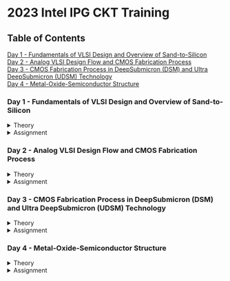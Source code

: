 # 2023 Intel IPG CKT Training

## Table of Contents
<a href="#one">Day 1 - Fundamentals of VLSI Design and Overview of Sand-to-Silicon</a>
<br>
<a href="#two">Day 2 - Analog VLSI Design Flow and CMOS Fabrication Process</a>
<br>
<a href="#three">Day 3 - CMOS Fabrication Process in DeepSubmicron (DSM) and Ultra DeepSubmicron (UDSM) Technology</a>
<br>
<a href="#four">Day 4 - Metal-Oxide-Semiconductor Structure</a>
<br>

<a name="user-content-one"></a>
### Day 1 - Fundamentals of VLSI Design and Overview of Sand-to-Silicon

<details>
<summary>Theory</summary>
<br>
  
1. **VLSI Circuit Design Course Details**

| Digital Logic Design                | Electric Circuit Design                                        | Semiconductor Devices                     |
| ------------------------------------|:--------------------------------------------------------------:| -----------------------------------------:|
| Logic gates                         | Resistor, capacitor, inductor, voltage source & current source | Conductor, semicondictor & insulator      |
| Truth table and K-Map               | Charge, current, voltage, power, & energy                      | Silicon & Germanium                       |
| Combinational Lofic Circuit         | KCL & KVL                                                      | Drift & Diffusion                         |
| Mux and Decoder based logic designs | Mesh and Nodal Analysis                                        | Intrinsic and Extrinsic Semiconductor     |
| Sequential Logic Circuits           | Circuit Theorem: Superposition, Thevenin's                     | Semiconductor Diode, BJT & MOSFET         |
| Logic states                        | RC circuits and Transients                                     | Operation, Characteristics & Band Diagram |
| Timing Diagrams                     | Assignment                                                     | Assignment                                |
| Assignment
<br>
  
2. **Overview of VLSI Design**

**Wafer and Die**
- Wafer diameter is approximate 12 inch (~300mm)
- Single wafer contails ~10k die.
- General die size is 1mm x 1mm or 2mm x 2mm
- All eletric components fabricated on each and every single die.

![image](https://user-images.githubusercontent.com/121998024/211214116-faea14d9-052b-405f-ad9e-f4420f40e5ec.png)

**Packaged Chip**
- Central part of the chip is called die.
- Types of packaging are
  - SIP (Syatem in Packages)
  - DIP (Dual-in-Line Package)
  - QFN (Quad Flat No-Lead Package)
  - BGA (Ball Grid Array)

![image](https://user-images.githubusercontent.com/121998024/211214479-6a1c246d-f587-4969-a005-638e460e7bd8.png)

**Inside the Die**
<br>
![image](https://user-images.githubusercontent.com/121998024/211214585-0118cfb3-8977-467d-8853-54786fa3694f.png)

- **Memory and Memory Controller**:
  - Static Random Access Memory (SRAM) and SRAM controller
  
- **Digital**:
  - Made up of gates, muxes, decoders, counters, resistors, FSM, & etc...
  - All are made by standard cells and deigned by using semicustom VLSI design flow.

- **Analog & RF**:
  - Consists of:
    - Clock component (VCO and PLL)
    - Reference and registered voltage (Bandgap reference, LDO, DC-DC converter)
    - Data component (PRBS generator)
    - Amplifiers & Filters
    - Interfaces (ADC & DAC)
  - All are made and designed by custom VLSI design flow.
 <br>

3. **VLSI Design Methodology**
  
**Field Programming Gate Array (FPGA) Based Design**
  - Faster prototyping and cost-saving
  - FPGA chip consists of:
    - Input/output buffers
    - Array of configurable logic blocks (CLBs)
    - Programmable interconnect structures
  - The programming of interconnects is achieved by programming of RAM
  - Signal routing between the CLBs and the I/O blocks established by configurable switching matrices

![image](https://user-images.githubusercontent.com/121998024/211215820-e6b756cf-1b84-4ce0-b78f-fa22a2bc5551.png)

ASIC (Application Specific Integrated Circuit)  
**Standard Cell Based Design** (aka Semi Custom Design)
  - Develop a standard cell library which storing all the developed, characterized logic cells.
  - The height of all cells are always constant for a particular technology (eg: 14nm, 7nm technology)
  - Each cell is characterized according to several different categories, for example:
    - Delay time vs load capacitance and input transition
    - Circuit simulation model, Timing simulation model, Fault simulation model
    - Cell data for place-and route
    - Mask data

**Full Custom Design**
  - No library is using.
  - Designers has to take care of the geometry, orientation, & placement of every transistors in a full-custom layouts. Causing low profuctivity issue.
  - High development cost hence, rarely use in digital VLSI design.
  - All the analog and RF designs are full custom design.
<br>

4. **VLSI Design Quality**

**Testability**
  - Generation of good test vector.
  - Availability of good test fixture at speed.
  - Design of testable chip.
  
**Yield and Manufacturability**
  - Yield: No. of tested ok chips/Total no. of Chips
  - Functional Yield: Checks at lower speed.
  - Parametric Yield: Checks at required speed.

**Reliability**
  - ESD and EOS
  - Electromigration
  - Oxide breakdown
  - Power and ground bouncing
  - On-chip noise and cross-talk
  
**Technology Upgradability**
  - Design style should be chosen such that the technology update of the chip of functional module for design reuse can be achieved quickly with minimal cost.
<br>

5. **Types of Package**
  
**Pin-through-hole (PTH)**
  - Drill holes in PCB, high cost in soldering process.

![image](https://user-images.githubusercontent.com/121998024/211217332-e14672dc-a8eb-4b9e-a158-adb58bf94142.png)

**Surface Mount Technology (SMT)**
  - Solder the die directly on the PCB, cost and space saving,but expensive tools needed for soldering.
  
![image](https://user-images.githubusercontent.com/121998024/211217392-0a8c4590-da08-4486-83f3-cd6635968227.png)

**Plastic**
  - Dominant for many years but it has the disadvantage of being permeable to environmental moisture.
  
**Ceramic**
  - Power consumption, performance and environmental requirements.
<br>
  
6. **Evolution of Package Technology**

![image](https://user-images.githubusercontent.com/121998024/211217543-04bd2680-0a5f-4c29-b196-4c869a5e67b9.png)

![image](https://user-images.githubusercontent.com/121998024/211217561-8e0d2810-addc-4e7d-8f41-e20fce3f06c7.png)
 
<br>
</details>


<details>
<summary>Assignment</summary>
<br>

<br>
</details>



<a name="user-content-two"></a>
### Day 2 - Analog VLSI Design Flow and CMOS Fabrication Process

<details>
<summary>Theory</summary>
<br>

1. **Analog IC Design Process**

![image](https://user-images.githubusercontent.com/121998024/214596783-1040ff01-5b26-40a9-9fbf-8b29831627f6.png)

| Electrical Design                    | Physical Design                                                | Test Design                                         |
| -------------------------------------|:--------------------------------------------------------------:| ---------------------------------------------------:|
| Electrical design is a process of implementing the specifications to a circuit.| Physical design is a process of representing electrical design into a layout which consists of many distinct geometrical rectangle at various levels. | Test design is a process of coordinating, planning, and implementing the measurement of the analog integrated circuit performance. |
| Electrical design requires active and passive device electrical models for: | Physical design requires:     | Types of test:                                |         
| - Creating the design                                                       | - Entering various geometries | - Functional                                  |
| - Verifying the design                                                      | - Follows DRC                 | - Parametric                                  |
| - Determining the robustness of the design                                  | - Check LVS                   | - Static                                      |         |                                                                             | - Extract parasitic           | - Dynamic                                     |        
<br>
 
2. **Analog IC Design Process and its Relation with CAD and PDK**  

![image](https://user-images.githubusercontent.com/121998024/214637527-2c857592-546d-4888-b321-9e022169a75a.png)
<br>

3. **Role of Circuit Designer**

The reason why it is so important that a VLSI circuit designer need to have a deeper understading on a CMOS manufacturing process:
- Instead of an ideal circuit, a circuit designer should always design a practical circuit based on the device
limits, technology constraints and physical implementations as the physical implementation of the circuit has a major impact on performance,
power and cost.
- Circuit designer need to have a very good understanding of layout design, so that in less iterations the design can be fridged.
- Circuit designer should always discuss with the layout designer for better and efficient circuit design and physical implementation. 
<br>

4. **CMOS Technology**

Why We Use CMOS Technology In IC Design ?
<br>  
Please refer to the comparison of MOSFET and BJT from an analog viewpoint [Allen-Holberg]

| Comparison Feature                   | BJT                                         | MOSFET                                |
| -------------------------------------|:-------------------------------------------:| -------------------------------------:|
| Cut-off Frequency (FT)               | High                                        | Less                                  |
| Noise (at same thermal noise)        | Less 1/f                                    | More 1/f                              |
| DC Range of Operation                | 9 decades of exponential current versus VBE | 2-3 decades of square law behaviour   |
| Transconductance (Same Current)      | Larger by 10X                               | Smaller by 10X                        |
| Small Signal Output Resistance       | Slightly larger                             | Smaller for short channel             |
| Switch Implementation                | Poor                                        | Good                                  |
| Capacitor                            | Voltage dependent                           | More option                           |
| Performance/Power Ratio              | High                                        | Low                                   |
| Technology Improvement               | Slower                                      | Faster                                |

- Almost every comparison favours BJT, however a similar comparison made from digital viewpoint would come up on the side of CMOS. Since large volume mixed-mode technology will be driven by digital demands, CMOS is an obvious choice.
<br>

**Categorization of the CMOS Technology**
- Submicron Technology: Lmin ≥ 0.35 µm
- Deep Submicron Technology (DSM): 0.1 µm ≤ Lmin ≤ 0.35 µm
- Ultra-Deep Submicron Technology (UDSM): Lmin ≤ 0.1 µm
- BiCMOS Technology: Lmin = 0.5 µm  
<br>

5. **CMOS Fabrication Process**  
 
Process Steps:  

<details>
<summary>1. Wafer Formation (Sand-to-Silicon)</summary>

- The raw material used in CMOS fabs is a wafer or disk of silicon, roughly 75mm to 300mm (12 inch) in diameter and less than 1mm thick.

![image](https://user-images.githubusercontent.com/121998024/215015972-565ed30e-ef4a-4e7c-86cb-ea0ce3f6cd87.png)
    
- Wafers are cut from boules, cylindrical ingots of singlecrystal silicon, that have been pulled from a crucible of pure molten silicon.
- Controlled amounts of impurities are added to the melt to provide the crystal with the required electrical properties.
- A seed crystal is dipped into the melt to initiate crystal growth.
- The seed is gradually withdrawn vertically from the melt while simultaneously being rotated, as shown in Figure below.

![image](https://user-images.githubusercontent.com/121998024/215014614-80bdaeb4-05a4-4b4a-9345-c9196570c605.png)

- The molten silicon attaches itself to the seed and recrystallizes as it is withdrawn.
- The seed withdrawal and rotation rates determine the diameter of the ingot.
- Growth rates vary from 30 to 180 mm/hour.  
<br>
</details>

<details>
<summary>2. Photolithography</summary>

- The patterning is achieved by a process called photolithography.
- The primary method for defining areas of interest (i.e., where we want material to be present or absent) on a wafer is by the use of photoresists.
- The wafer is coated with the photoresist and subjected to selective illumination through the photomask.
- A photomask is constructed with chromium (chrome) covered quartz glass. A UV light source is used to expose the photoresist.
- A developer solvent is then used to dissolve the soluble unexposed photoresist, leaving islands of insoluble exposed photoresist.
  
![image](https://user-images.githubusercontent.com/121998024/215020673-3184bad6-3f3e-420b-9461-bbf630fe5b4d.png)
<br>
</details>

<details>
<summary>3. Well and Channel Formation</summary>

- There are 4 CMOS technology processes
  - **N-well process**: In a n-well process, the pMOS transistors are built in a n-well and the nMOS transistor is placed in the p-type substrate.
  - **P-well process**: In a p-well process, the nMOS transistors are built in a p-well and the pMOS transistor is placed in the n-type substrate. p-well processes were used to optimize the pMOS transistor performance.
  - **Twin-well process**: Twin-well processes accompanied the emergence of n-well processes. A twinwell process allows the optimization of each transistor type.
  - **Triple-well process**: The triple-well process has emerged to provide good isolation between analog and digital blocks in mixed-signal chips; it is also used to    isolate high-density dynamic memory from logic.

![image](https://user-images.githubusercontent.com/121998024/215021729-239e5132-6b99-4a19-802a-e5b6c0b027cc.png)
<br>
</details>  

<details>
<summary>4. Silicon Dioxide (Sio2)</summary>

- Oxidation of silicon is achieved by heating silicon wafers in an oxidizing atmosphere. The following are some common approaches:
  - Wet Oxidation: when the oxidizing atmosphere contains water vapor.
    - The temperature is usually between 900 °C and 1000 °C.
    - Wet oxidation is a rapid process.
  
  - Dry Oxidation: when the oxidizing atmosphere is pure oxygen.
    - Temperatures are in the region of 1200 °C to achieve an acceptable growth rate.
    - Dry oxidation forms a better quality oxide than wet oxidation.
    - It is used to form thin, highly controlled gate oxides, while wet oxidation may be used to form thick field oxides.
  
- Atomic Layer Deposition (ALD): when a thin chemical layer (material A) is attached to a surface and then a chemical (material B) is introduced to produce a thin layer of the required layer (i.e., SiO2––this can also be used for other various dielectrics and metals).
<br>
</details>

<details>
<summary>5. Isolation</summary>  

- Individual devices in a CMOS process need to be isolated from one another so that they do not have unexpected interactions.  
- The transistor gate consists of a thin gate oxide layer.
- The thick oxide used to be formed by a process called Local Oxidation of Silicon (LOCOS).
- A problem with LOCOS-based processes is the transition between thick andthin oxide, which extended some distance laterally to form a so-called bird’s beak.
- Starting around the 0.35 µm node, shallow trench isolation (STI) was introduced to avoid the problems with LOCOS.
- STI forms insulating trenches of SiO2 surrounding the transistors (everywhere except the active area).
<br>
</details>  

<details>
<summary>6. Gate Oxide</summary>

- This is the process is to form the gate oxide for the transistors. As mentioned, this is most commonly in the form of silicon dioxide (SiO2).The transistor gate consists of a thin gate oxide layer.
<br>
</details>
  
<details>
<summary>7. Gate and Source/Drain Formations</summary>

- Grow gate oxide wherever transistors are required (area = source + drain + gate)––elsewhere there will be thick oxide or trench isolation.
- Deposit polysilicon on chip.
- Pattern polysilicon (both gates and interconnect)
- Etch exposed gate oxide—i.e., the area of gate oxide where transistors are required that was not covered by polysilicon; at this stage, the chip has windows down to the well or substrate wherever a source/drain diffusion is required.
- Implant pMOS and nMOS source/drain regions.
<br>
</details>

<details>
<summary>8. Contacts and Metallization</summary>  

- Contact cuts are made to source, drain, and gate according to the contact mask. These are holes etched in the dielectric after the source/drain formation.
- Older processes commonly use aluminum (Al) for wires, although newer ones offer copper (Cu) for lower resistance.
- Tungsten (W) can be used as a plug to fill the contact holes (to alleviate problems of aluminum not conforming to small contacts).
<br>
</details>

<details>
<summary>9. Passivation</summary>
  
- The final processing step is to add a protective glass layer called passivation or over glass that prevents the ingress of contaminants.
- Openings in the passivation layer, called overglass cuts, allow connection to I/O pads and test probe points if needed.
<br>
</details>
  
<details>
<summary>10. Metrology</summary>

- Metrology is the science of measuring. Everything that is built in a semiconductor process has to be measured to give feedback to the manufacturing process.
<br>
</details>

<details>
<summary>CMOS Fabrication Process Steps Illustration</summary>  
<br>
  
1. **Substrate Creation**

![image](https://user-images.githubusercontent.com/121998024/215072649-8dc2d5e5-9d0d-4eae-b580-06836e0667c5.png)

2. **Oxidation Process**
- Grow a protective silicon dioxide, SiO2 on top of the silicon wafer.
  
![image](https://user-images.githubusercontent.com/121998024/215073368-bbfed27e-2c78-48ed-8163-baf20d217a8c.png)
  
3. **Photoresist**
- Deposit a layer of photoresist where photoresist is a light sensitive organic polymer. It will softens when exposed to the light.
  
![image](https://user-images.githubusercontent.com/121998024/215074993-c8f55a40-cd13-4161-ae39-3a8ac83a0ccd.png)

4. **Lithography**
- Photoresist is exposed through the n-well mask.

![image](https://user-images.githubusercontent.com/121998024/215075697-f1bd3128-f88a-4c7a-b84e-7e0b116fb45e.png)

![image](https://user-images.githubusercontent.com/121998024/215075909-5e6bc0bb-852d-4e9c-baec-04b677e8c473.png)
  
5. **Etching**
- Oxide layer is etched with Hydrofluoric acid where this acid only attacks oxide.

![image](https://user-images.githubusercontent.com/121998024/215080709-b258dd16-3f0e-4044-b936-d1f9d769c6d8.png)

6. **Strip Photoresist**
- The remaining photoresist is stripped off using the micture of acids called the piranah etch.
  
![image](https://user-images.githubusercontent.com/121998024/215081081-93d96320-00c8-47d2-9876-42cb3754605e.png)

![image](https://user-images.githubusercontent.com/121998024/215081173-f269fc03-2b45-459f-89e2-6884b99c507f.png)

7. **N-well Creation**
- N-well is formed with diffusion or ion implantation.
  
![image](https://user-images.githubusercontent.com/121998024/215081772-3ea4bb9b-0310-4176-8280-ee3fdeee4dac.png)

8. **Strip Oxide**
- Remaining oxide is stripped off using Hydrofluoric acid, HF
  
![image](https://user-images.githubusercontent.com/121998024/215082586-effe906b-e7c2-48d1-a138-81ae170f6985.png)

![image](https://user-images.githubusercontent.com/121998024/215082653-bdbc5563-296d-4874-9444-00dd3b5b239d.png)

9. **Thin Oxide Deposition**
- A very thin layer of gate oxide is deposited.

 ![image](https://user-images.githubusercontent.com/121998024/215083644-e6234c76-c4e3-44f3-ac52-0877703eed41.png)

10. **Polysilicon Deposition**
- Chemical Vapor Deposition (CVD) of silicon layer to form polysilicon.
  
![image](https://user-images.githubusercontent.com/121998024/215084250-75169e71-9c35-4b67-ab27-215139a6551e.png)

11. **Polysilicon Patterning**
- Lithography process is applied to pattern the polysilicon.
  
![image](https://user-images.githubusercontent.com/121998024/215084844-9ddc7db2-33d8-4342-8bd4-5c89c0864d6b.png)
  
![image](https://user-images.githubusercontent.com/121998024/215084975-1c4a546a-ea7f-4814-a6b1-3fda2cc930b3.png)

12. **Thick Oxide Deposition**

![image](https://user-images.githubusercontent.com/121998024/215085832-a857afbf-0c66-420c-8c6f-7fcc9bf30176.png)

13. **Etching of Thick Oxide**

![image](https://user-images.githubusercontent.com/121998024/215086205-2285f6e4-408c-4ebe-80ee-9d86beee2d5e.png)

![image](https://user-images.githubusercontent.com/121998024/215086283-b602b25d-d6ed-453d-94c8-e2c80c18f990.png)

14. **N+ Diffusion Region Creation**
- N+ diffusion for NMOS source and drain are formed.
  
![image](https://user-images.githubusercontent.com/121998024/215086509-8facbe8d-a3ff-471f-a704-9764049d17f0.png)

15. **Etching of Thick Oxide**
- Oxide is stripped off to complete the patterning step.
  
![image](https://user-images.githubusercontent.com/121998024/215086786-bacf1fad-8b3a-42cd-820b-75b452a3fa64.png)

![image](https://user-images.githubusercontent.com/121998024/215086974-1203a87f-0b20-469d-a589-13ab1f5e381f.png)

16. **P+ Diffusion Region Creation**
- P+ diffusion region for PMOS source and drain are formed along with substrate contact.

![image](https://user-images.githubusercontent.com/121998024/215087576-1372f107-5c09-4957-9750-02ab0bb1653e.png)

![image](https://user-images.githubusercontent.com/121998024/215087665-237e8c59-dd22-4a38-9ed1-7bbdac62f414.png)

17. **Thick Oxide Deposition**
- The chip is covered with thick field oxide.
  
![image](https://user-images.githubusercontent.com/121998024/215088484-f20ed51b-b1d2-4439-9bf9-18e557f6aa77.png)

- The oxide is then etched where contact cuts are needed.

![image](https://user-images.githubusercontent.com/121998024/215088749-f66fe27a-e8c8-4d97-bf56-e9ba4b098373.png)

![image](https://user-images.githubusercontent.com/121998024/215088889-80b4f881-b150-4a9d-8a89-c7eec8f19304.png)

18. **Contact Creation**

![image](https://user-images.githubusercontent.com/121998024/215089304-dd4512a7-0095-4679-b193-ea770e90ef95.png)
  
19. **Metalization**
- It is patterned to remove access metal.

![image](https://user-images.githubusercontent.com/121998024/215089683-3b16ace6-373d-40c8-9e7e-8fc47cffbbc2.png)  
<br>
</details>  
  
<br>
</details>

<details>
<summary>Assignment</summary>
<br>

Question 1

![image](https://user-images.githubusercontent.com/121998024/215314580-1c25f545-8968-4fc5-8b2d-3d2587a2306e.png)

Question 2
  
![image](https://user-images.githubusercontent.com/121998024/215314602-9b5a3a44-ae52-4227-bba9-51db545cdcb9.png)

Question 3

![image](https://user-images.githubusercontent.com/121998024/215314618-4e389cca-8588-448a-9b10-69f61619c2eb.png)

Question 4
  
![image](https://user-images.githubusercontent.com/121998024/215314644-b74740f1-6a06-4726-8482-738571c8249c.png)

Question 5
  
![image](https://user-images.githubusercontent.com/121998024/215314659-727ba0d2-ab6d-4e05-81fa-f3a2154d96d4.png)

Question 6
  
![image](https://user-images.githubusercontent.com/121998024/215314678-a12a485b-686b-43d6-bcf0-18e3e5094fcb.png)
  
Question 7
  
![image](https://user-images.githubusercontent.com/121998024/215314695-08e1d576-6cd9-4ce1-b5a1-e0403f0652ed.png)

Question 8
  
![image](https://user-images.githubusercontent.com/121998024/215314711-913b630e-c854-4795-b02a-d598044d873e.png)
  
<br>
</details>



<a name="user-content-three"></a>
### Day 3 - CMOS Fabrication Process in DeepSubmicron (DSM) and Ultra DeepSubmicron (UDSM) Technology

<details>
<summary>Theory</summary>
<br>

1. **Disadvantage of the Submicron CMOS Process**

- The use of reverse bias PN junctions to isolate transistors becomes impractical as the transistor sizes decreased/depleted.

![image](https://user-images.githubusercontent.com/121998024/215318848-4939ca25-d1be-4529-b0d5-3021bf8e8ef7.png)
<br>

2. **Local Oxidation of Silicon (LOCOS) Isolation Process**
(Local Oxidation of Silicon, LOCOS is the traditional isolation technique used in submicron processes.)

Process Steps:
- A very thin layer silicon dioxide is grown on the wafer, called as pad oxide. Then a layer of silicon nitride is deposited which is used as an oxide barrier.

![image](https://user-images.githubusercontent.com/121998024/215322024-d310992f-c0a1-4472-945c-7d3208247ce1.png)

- Then photolithography is done to pattern and etch the nitride and pad oxide where the thick oxide will be grown.

![image](https://user-images.githubusercontent.com/121998024/215322100-28c3c7ba-7672-4540-9dfd-3eca34371bdf.png)

- Then by thermal oxidation process thick oxide is grown in the exposed area.

![image](https://user-images.githubusercontent.com/121998024/215322136-44fba5b8-ae36-4f5b-b7a3-98319e4dcfda.png)

- The last step is the removal of the silicon nitride layer.

![image](https://user-images.githubusercontent.com/121998024/215322272-0636722f-dff9-4037-ae08-3bebd82272c7.png)

  - The disadvantage of the LOCOS technique is the bird’s beak effect and the surface area which is lost to this encroachment.
  - The advantage of LOCOS fabrication process is simple process flow and high oxide quality because the whole LOCOS structure is thermally grown.
<br>

3. **Shallow Trench Isolation Technology**
- Shallow trench isolation (STI) allows closer spacing of transistors by eliminating the depletion region at the surface and Bird’s beak effect due to LOCOS process.

![image](https://user-images.githubusercontent.com/121998024/215322742-5a972f26-b4e8-4829-b7cb-b4d744112315.png)

Shallow Trench Isolation Technology Process Steps:
- Shallow Trench Isolation (STI) isolation is the preferred isolation process for deep-submicron process because it completely avoids Bird’s beak shape characteristics.
  
![image](https://user-images.githubusercontent.com/121998024/215323653-3b9f4072-b0b7-46c7-b3f5-6d4eb67048ee.png)

  - Cover the silicon wafer with pad oxide and silicon nitride.
  - First etch nitride and pad oxide. Next, an anisotropic etch is made in the silicon to a depth of 0.4 to 0.5 microns.
  - Grow a thin thermal oxide layer on the trench walls.
  - A CVD dielectric film is used to fill the trench.
  - A chemical mechanical polishing (CMP) step is used to polish back the dielectric layer until the nitride is reached. The nitride acts like a CMP stop layer.
  - Densify the dielectric material at 900°C and strip the nitride and pad oxide.
- STI advantage is more suitable for the increased density in a small area because it allows forming smaller isolation regions.
- The disadvantage is larger number of process steps.
<br>

4. **Deep Submicron (DSM) CMOS Technology**

![image](https://user-images.githubusercontent.com/121998024/215327504-6bba5ce1-5250-40cf-87f2-0693de4adfe5.png)

- Deep Submicron (DSM) technology provides:
  - A deep n-well that can be utilized to reduce substrate noise coupling.
  - A MOS Varactor that can be used to make voltage controlled oscillators (VCOs).
  - Different types of resistors in deep submicron (DSM), for example: diffused and/or implanted resistors, well resistors, poly resistors, and metal resistors.
  
  ![image](https://user-images.githubusercontent.com/121998024/215327871-69cf1296-3e29-478f-9863-2a0e1c995988.png)

  - At least 6 levels of metal that can form many useful structures such as inductors, capacitors, and transmission lines.
  - Different types of capacitors in deep submicron (DSM), for example: Metal-Insulator-Metal (MIM) Capacitor and Polysilicon-Polysilicon Capacitor.
  
  ![image](https://user-images.githubusercontent.com/121998024/215328431-16db20d5-002f-4033-b632-195b7c02c8da.png)
<br>

5. Fabrication Steps for a Deep Submicron (DSM) CMOS Process  
  
<details>
<summary>1. Starting Material</summary>
  
- The substrate should be highly doped to act like a good conductor.

![image](https://user-images.githubusercontent.com/121998024/215329449-8277acff-10a2-4c8b-a7d4-a6ca5e8ff44d.png)
<br>
</details>  

<details>
<summary>2. n and p-well creation</summary>
  
- These are the areas where the transistors will be fabricated - NMOS in the p-well and PMOS in the n-well. It is done by implantation followed by a deep diffusion.

![image](https://user-images.githubusercontent.com/121998024/215331025-b1f12bd7-17a1-40cb-bfbd-a31aced3a906.png)
<br>
</details>

<details>
<summary>3. Sallow Trench Isolation</summary>
  
- The shallow trench isolation (STI) electrically isolates one region/transistor from another.

![image](https://user-images.githubusercontent.com/121998024/215331138-c04beaa2-df42-49b0-bfe9-8b8403155ca9.png)
<br>
</details>
  
<details>
<summary>4. Threshold Shift and Anti-Punch through Implants</summary>
  
- The natural thresholds of the NMOS is about 0V and of the PMOS is about –1.2V. An p-implant is used to make the NMOS harder to invert and the PMOS easier resulting in threshold voltages balanced around zero volts.
- Also an implant can be applied to create a higher-doped region beneath the channels to prevent punch-through from the drain depletion region extending to source depletion region.

![image](https://user-images.githubusercontent.com/121998024/215331269-b6f2a4d2-15f2-4bff-885b-9fa71fddb4de.png)
<br>
</details>  
  
<details>
<summary>5. Thin Oxide and Polysilicon Gate</summary>
  
- A thin oxide is deposited followed by polysilicon. These layers are removed where they are not wanted.  

![image](https://user-images.githubusercontent.com/121998024/215331374-e6fb9164-9622-41e6-9ee7-79412dab82aa.png)
<br>
</details> 
  
<details>
<summary>6. Lightly Doped Source and Drain</summary>
  
- A lightly-doped implant is used to create a lightly-doped source and drain next to the channel of the MOSFETs.  

![image](https://user-images.githubusercontent.com/121998024/215331470-4cbf8d49-11e0-473b-9538-ef7ec6269bb6.png)
<br>
</details>  
  
<details>
<summary>7. Sidewall Spacer</summary>

- A layer of dielectric is deposited on the surface and removed in such a way as to leave “sidewall spacers” next to the thin-oxide-polysilicon-polycide sandwich. These sidewall spacers will prevent the part of the source and drain next to the channel from becoming heavily doped.  

![image](https://user-images.githubusercontent.com/121998024/215331736-9855c42d-90ce-42c6-bc4f-6d5088194807.png)
<br>
</details>
  
<details>
<summary>8. Implantation of Havily Doped Source and Drain</summary>

- Note that not only does this step provide the completed sources and drains but allows for ohmic contact into the wells and substrate.

![image](https://user-images.githubusercontent.com/121998024/215331805-d237fd96-c857-45be-a9d8-557a2f947df2.png)
<br>
</details>  
  
<details>
<summary>9. Siliciding (Salicide and Polyside)</summary>

- This step reduces the resistance of the bulk diffusions and polysilicon and forms an ohmic contact with material on which it is deposited.

![image](https://user-images.githubusercontent.com/121998024/215331918-f87814c0-bdd1-4a59-a201-4ba1663e592c.png)
<br>
</details>    
  
<details>
<summary>10. Intermediate Oxide Layer</summary>

- An oxide layer is used to cover the transistors and to planarize the surface.

![image](https://user-images.githubusercontent.com/121998024/215332122-aeb3530c-c746-44b2-9057-f9fafa15decd.png)
<br>
</details>
  
<details>
<summary>11. First Level Metal</summary>

- Tungsten plugs are built through the lower intermediate oxide layer to provide contact between the devices, wells and substrate to the first-level metal.

![image](https://user-images.githubusercontent.com/121998024/215332202-432e6d8c-4155-4a8c-9546-059fba675bc0.png)
<br>
</details>
  
<details>
<summary>12. Second Level Metal</summary>

- The previous step is repeated for the second-level metal.

![image](https://user-images.githubusercontent.com/121998024/215332269-7ccedad3-40c5-4898-864b-2ae4f6dddc42.png)
  
Final Product:
![image](https://user-images.githubusercontent.com/121998024/215332313-0bdb5dc2-44e5-44ae-b25c-f2860c11d174.png)
<br>
</details>
<br>

6. **Summary of Deep Submicron (DSM) CMOS Fabrication Process**
- DSM technology typically has a minimum channel length between 0.35μm and 0.1μm
- DSM technology addresses the problem of excessive depletion region widths in junction isolation techniques by using shallow trench isolation
- DSM technology may have from 4 to 8 levels of metal
- Lightly doped drains and sources are a key aspect of DSM technology  
<br>

7. **Ultra Deep Submicron (UDSM) CMOS Technology**
  USDM Technology Main Features
  - Lmin ≤ 0.1 microns
  - Minimum feature size less than 100 nanometers
  - Today’s state of the art:
    - 22 nm drawn length
    - 5 nm lateral diffusion (12 nm gate length)
    - 1 nm transistor gate oxide
    - 8 layers of copper interconnect
  - Specialized processing is used to increase drive capability and maintain low off currents
<br>

8. **Advantage of UDSM CMOS Technology**

 **Digital Viewpoint**:
   - Improved Ion/Ioff
   - Reduced gate capacitance
   - Higher drive current capability
   - Reduced interconnect density
   - Reduction of active power
  
 **Analog Viewpoint**:
   - More levels of metal
   - Higher cutoff frequency
   - Higher capacitance density
   - Reduced junction capacitance per transconductance
   - More speed  
<br>

9. **Disadvantage of UDSM CMOS Technology**

  Analog Viewpoint:
  - Reduction in power supply resulting in reduced headroom
  - Gate leakage currents
  - Reduced small signal intrinsic gain
  - Increased nonlinearity
  - Increased noise and poorer matching
  
<br>
</details>


<details>
<summary>Assignment</summary>
<br>

<br>
</details>



<a name="user-content-four"></a>
### Day 4 - Metal-Oxide-Semiconductor Structure

<details>
<summary>Theory</summary>
<br>

<br>
</details>


<details>
<summary>Assignment</summary>
<br>

<br>
</details>











